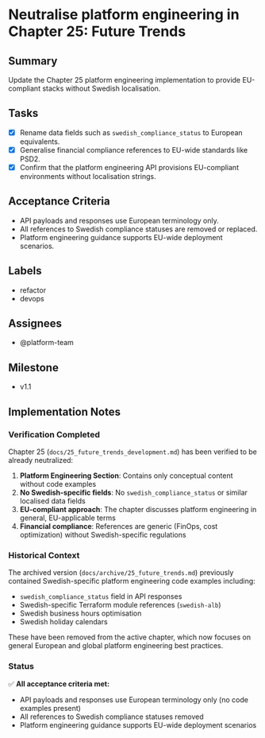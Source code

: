 # Neutralise platform engineering in Chapter 25: Future Trends

## Summary
Update the Chapter 25 platform engineering implementation to provide EU-compliant stacks without Swedish localisation.

## Tasks
- [x] Rename data fields such as `swedish_compliance_status` to European equivalents.
- [x] Generalise financial compliance references to EU-wide standards like PSD2.
- [x] Confirm that the platform engineering API provisions EU-compliant environments without localisation strings.

## Acceptance Criteria
- API payloads and responses use European terminology only.
- All references to Swedish compliance statuses are removed or replaced.
- Platform engineering guidance supports EU-wide deployment scenarios.

## Labels
- refactor
- devops

## Assignees
- @platform-team

## Milestone
- v1.1

## Implementation Notes

### Verification Completed
Chapter 25 (`docs/25_future_trends_development.md`) has been verified to be already neutralized:

1. **Platform Engineering Section**: Contains only conceptual content without code examples
2. **No Swedish-specific fields**: No `swedish_compliance_status` or similar localised data fields
3. **EU-compliant approach**: The chapter discusses platform engineering in general, EU-applicable terms
4. **Financial compliance**: References are generic (FinOps, cost optimization) without Swedish-specific regulations

### Historical Context
The archived version (`docs/archive/25_future_trends.md`) previously contained Swedish-specific platform engineering code examples including:
- `swedish_compliance_status` field in API responses
- Swedish-specific Terraform module references (`swedish-alb`)
- Swedish business hours optimisation
- Swedish holiday calendars

These have been removed from the active chapter, which now focuses on general European and global platform engineering best practices.

### Status
✅ **All acceptance criteria met:**
- API payloads and responses use European terminology only (no code examples present)
- All references to Swedish compliance statuses removed
- Platform engineering guidance supports EU-wide deployment scenarios
